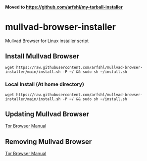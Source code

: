 #### Moved to https://github.com/arfshl/my-tarball-installer

# mullvad-browser-installer
Mullvad Browser for Linux installer script
## Install Mullvad Browser

    wget https://raw.githubusercontent.com/arfshl/mullvad-browser-installer/main/install.sh -P ~/ && sudo sh ~/install.sh

### Local Install (At home directory)

    wget https://raw.githubusercontent.com/arfshl/mullvad-browser-installer/main/install.sh -P ~/ && sudo sh ~/install.sh


## Updating Mullvad Browser
[Tor Browser Manual](https://tb-manual.torproject.org/updating)
## Removing Mullvad Browser
[Tor Browser Manual](https://tb-manual.torproject.org/uninstalling)
